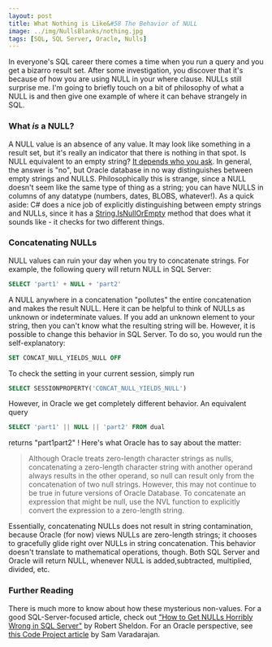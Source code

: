```yaml
---
layout: post
title: What Nothing is Like&#58 The Behavior of NULL
image: ../img/NullsBlanks/nothing.jpg
tags: [SQL, SQL Server, Oracle, Nulls]
---
```


In everyone's SQL career there comes a time when you run a query and you get a bizarro result set. After some investigation, you discover that it's because of how you are using NULL in your where clause. NULLs still surprise me. I'm going to briefly touch on a bit of philosophy of what a NULL is and then give one example of where it can behave strangely in SQL.

### What _is_ a NULL?

A NULL value is an absence of any value. It may look like something in a result set, but it's really an indicator that there is nothing in that spot. Is NULL equivalent to an empty string? [It depends who you ask](https://andyspecht.github.io/2017-05-01-nulls-blanks-nothings/). In general, the answer is "no", but Oracle database in no way distinguishes between empty strings and NULLS. Philosophically this is strange, since a NULL doesn't seem like the same type of thing as a string; you can have NULLS in columns of any datatype (numbers, dates, BLOBS, whatever!). As a quick aside: C# does a nice job of explicitly distinguishing between empty strings and NULLs, since it has a [String.IsNullOrEmpty](https://msdn.microsoft.com/en-us/library/system.string.isnullorempty(v=vs.110).aspx) method that does what it sounds like - it checks for two different things.

### Concatenating NULLs

NULL values can ruin your day when you try to concatenate strings. For example, the following query will return NULL in SQL Server:

```sql
SELECT 'part1' + NULL + 'part2'
```

A NULL anywhere in a concatenation "pollutes" the entire concatenation and makes the result NULL. Here it can be helpful to think of NULLs as unknown or indeterminate values. If you add an unknown element to your string, then you can't know what the resulting string will be. However, it is possible to change this behavior in SQL Server. To do so, you would run the self-explanatory:

```sql
SET CONCAT_NULL_YIELDS_NULL OFF
```

To check the setting in your current session, simply run

```sql
SELECT SESSIONPROPERTY('CONCAT_NULL_YIELDS_NULL')
```

However, in Oracle we get completely different behavior. An equivalent query

```sql
SELECT 'part1' || NULL || 'part2' FROM dual
```

returns "part1part2" ! Here's what Oracle has to say about the matter:

>Although Oracle treats zero-length character strings as nulls, concatenating a zero-length character string with another operand always results in the other operand, so null can result only from the concatenation of two null strings. However, this may not continue to be true in future versions of Oracle Database. To concatenate an expression that might be null, use the NVL function to explicitly convert the expression to a zero-length string.

Essentially, concatenating NULLs does not result in string contamination, because Oracle (for now) views NULLs are zero-length strings; it chooses to gracefully glide right over NULLs in string concatenation. This behavior doesn't translate to mathematical operations, though. Both SQL Server and Oracle will return NULL, whenever NULL is added,subtracted, multiplied, divided, etc.

### Further Reading

There is much more to know about how these mysterious non-values. For a good SQL-Server-focused article, check out ["How to Get NULLs Horribly Wrong in SQL Server"](https://www.red-gate.com/simple-talk/sql/t-sql-programming/how-to-get-nulls-horribly-wrong-in-sql-server/) by Robert Sheldon. For an Oracle perspective, see [this Code Project article](https://www.codeproject.com/Articles/704385/Gotcha-Oracle-Null) by Sam Varadarajan.
